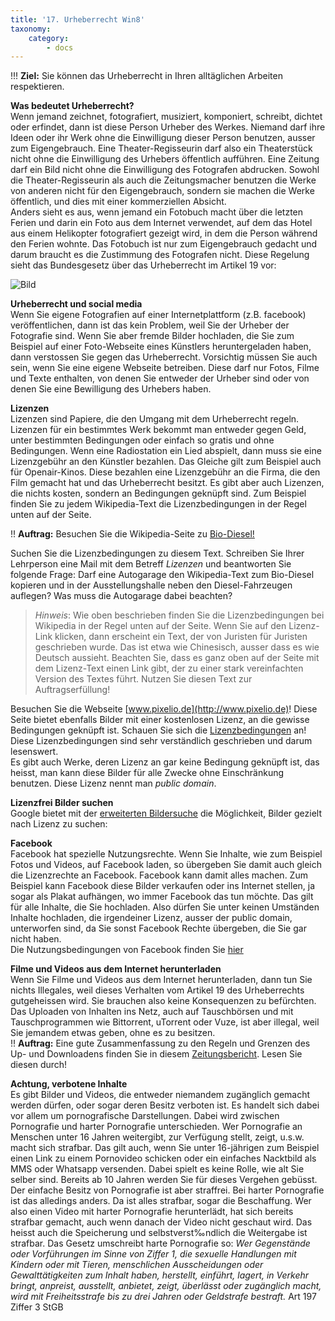 ```yaml
---
title: '17. Urheberrecht Win8'
taxonomy:
    category:
        - docs
---
```


!!! **Ziel:** Sie können das Urheberrecht in Ihren alltäglichen Arbeiten respektieren.

**Was bedeutet Urheberrecht?**<br>
Wenn jemand zeichnet, fotografiert, musiziert, komponiert, schreibt, dichtet oder erfindet, dann ist diese Person Urheber des Werkes. Niemand darf ihre Ideen oder ihr Werk ohne die Einwilligung dieser Person benutzen, ausser zum Eigengebrauch. Eine Theater-Regisseurin darf also ein Theaterstück nicht ohne die Einwilligung des Urhebers öffentlich aufführen. Eine Zeitung darf ein Bild nicht ohne die Einwilligung des Fotografen abdrucken. Sowohl die Theater-Regisseurin als auch die Zeitungsmacher benutzen die Werke von anderen nicht für den Eigengebrauch, sondern sie machen die Werke öffentlich, und dies mit einer kommerziellen Absicht.<br>
Anders sieht es aus, wenn jemand ein Fotobuch macht über die letzten Ferien und darin ein Foto aus dem Internet verwendet, auf dem das Hotel aus einem Helikopter fotografiert gezeigt wird, in dem die Person während den Ferien wohnte. Das Fotobuch ist nur zum Eigengebrauch gedacht und darum braucht es die Zustimmung des Fotografen nicht. Diese Regelung sieht das Bundesgesetz über das Urheberrecht im Artikel 19 vor: <br>

![Bild](http://tacamo.ch/byod/resources/35.jpg)

**Urheberrecht und social media**<br>
Wenn Sie eigene Fotografien auf einer Internetplattform (z.B. facebook) veröffentlichen, dann ist das kein Problem, weil Sie der Urheber der Fotografie sind. Wenn Sie aber fremde Bilder hochladen, die Sie zum Beispiel auf einer Foto-Webseite eines Künstlers heruntergeladen haben, dann verstossen Sie gegen das Urheberrecht. Vorsichtig müssen Sie auch sein, wenn Sie eine eigene Webseite betreiben. Diese darf nur Fotos, Filme und Texte enthalten, von denen Sie entweder der Urheber sind oder von denen Sie eine Bewilligung des Urhebers haben.<br>

**Lizenzen**<br>
Lizenzen sind Papiere, die den Umgang mit dem Urheberrecht regeln. Lizenzen für ein bestimmtes Werk bekommt man entweder gegen Geld, unter bestimmten Bedingungen oder einfach so gratis und ohne Bedingungen. Wenn eine Radiostation ein Lied abspielt, dann muss sie eine Lizenzgebühr an den Künstler bezahlen. Das Gleiche gilt zum Beispiel auch für Openair-Kinos. Diese bezahlen eine Lizenzgebühr an die Firma, die den Film gemacht hat und das Urheberrecht besitzt.
Es gibt aber auch Lizenzen, die nichts kosten, sondern an Bedingungen geknüpft sind. Zum Beispiel finden Sie zu jedem Wikipedia-Text die Lizenzbedingungen in der Regel unten auf der Seite. <br>

!! **Auftrag:** Besuchen Sie die Wikipedia-Seite zu [Bio-Diesel!](http://de.wikipedia.org/wiki/Biodiesel)

Suchen Sie die Lizenzbedingungen zu diesem Text. Schreiben Sie Ihrer Lehrperson eine Mail mit dem Betreff *Lizenzen* und beantworten Sie folgende Frage: Darf eine Autogarage den Wikipedia-Text zum Bio-Diesel kopieren und in der Ausstellungshalle neben den Diesel-Fahrzeugen auflegen? Was muss die Autogarage dabei beachten?<br>
>*Hinweis*: Wie oben beschrieben finden Sie die Lizenzbedingungen bei Wikipedia in der Regel unten auf der Seite. Wenn Sie auf den Lizenz-Link klicken, dann erscheint ein Text, der von Juristen für Juristen geschrieben wurde. Das ist etwa wie Chinesisch, ausser dass es wie Deutsch aussieht. Beachten Sie, dass es ganz oben auf der Seite mit dem Lizenz-Text einen Link gibt, der zu einer stark vereinfachten Version des Textes führt. Nutzen Sie diesen Text zur Auftragserfüllung!<br>

Besuchen Sie die Webseite [www.pixelio.de](http://www.pixelio.de)! Diese Seite bietet ebenfalls Bilder mit einer kostenlosen Lizenz, an die gewisse Bedingungen geknüpft ist. Schauen Sie sich die  [Lizenzbedingungen](http://hilfe.pixelio.de/index.php?action=artikel&cat=8&id=81&artlang=de) an! Diese Lizenzbedingungen sind sehr verständlich geschrieben und darum lesenswert.<br>
Es gibt auch Werke, deren Lizenz an gar keine Bedingung geknüpft ist, das heisst, man kann diese Bilder für alle Zwecke ohne Einschränkung benutzen. Diese Lizenz nennt man *public domain*.<br>

**Lizenzfrei Bilder suchen**<br>
Google bietet mit der [erweiterten Bildersuche](https://www.google.ch/advanced_image_search?q=bilder&biw=1544&bih=1287&tbm=isch&hl=de|) die Möglichkeit, Bilder gezielt nach Lizenz zu suchen: <br>

**Facebook**<br>
Facebook hat spezielle Nutzungsrechte. Wenn Sie Inhalte, wie zum Beispiel Fotos und Videos, auf Facebook laden, so übergeben Sie damit auch gleich die Lizenzrechte an Facebook. Facebook kann damit alles machen. Zum Beispiel kann Facebook diese Bilder verkaufen oder ins Internet stellen, ja sogar als Plakat aufhängen, wo immer Facebook das tun möchte. Das gilt für alle Inhalte, die Sie hochladen. Also dürfen Sie unter keinen Umständen Inhalte hochladen, die irgendeiner Lizenz, ausser der public domain, unterworfen sind, da Sie sonst Facebook Rechte übergeben, die Sie gar nicht haben.<br>
Die Nutzungsbedingungen von Facebook finden Sie [hier](https://www.facebook.com/legal/terms?locale=de_DE)<br>

**Filme und Videos aus dem Internet herunterladen**<br>
Wenn Sie Filme und Videos aus dem Internet herunterladen, dann tun Sie nichts Illegales, weil dieses Verhalten vom Artikel 19 des Urheberrechts gutgeheissen wird. Sie brauchen also keine Konsequenzen zu befürchten. Das Uploaden von Inhalten ins Netz, auch auf Tauschbörsen und mit Tauschprogrammen wie Bittorrent, uTorrent oder Vuze, ist aber illegal, weil Sie jemandem etwas geben, ohne es zu besitzen.<br>
!! **Auftrag:** Eine gute Zusammenfassung zu den Regeln und Grenzen des Up- und Downloadens finden Sie in diesem [Zeitungsbericht](http://www.20min.ch/community/stories/story/19984742). Lesen Sie diesen durch! <br>

**Achtung, verbotene Inhalte**<br>
Es gibt Bilder und Videos, die entweder niemandem zugänglich gemacht werden dürfen, oder sogar deren Besitz verboten ist. Es handelt sich dabei vor allem um pornografische Darstellungen. Dabei wird zwischen Pornografie und harter Pornografie unterschieden. Wer Pornografie an Menschen unter 16 Jahren weitergibt, zur Verfügung stellt, zeigt, u.s.w. macht sich strafbar. Das gilt auch, wenn Sie unter 16-jährigen  zum Beispiel einen Link zu einem Pornovideo schicken oder ein einfaches Nacktbild als MMS oder Whatsapp versenden. Dabei spielt es keine Rolle, wie alt Sie selber sind. Bereits ab 10 Jahren werden Sie für dieses Vergehen gebüsst. Der einfache Besitz von Pornografie ist aber straffrei.
Bei harter Pornografie ist das alledings anders. Da ist alles strafbar, sogar die Beschaffung. Wer also einen Video mit harter Pornografie herunterlädt, hat sich bereits strafbar gemacht, auch wenn danach der Video nicht geschaut wird. Das heisst auch die Speicherung und selbstverst‰ndlich die Weitergabe ist strafbar.
Das Gesetz umschreibt harte Pornografie so: *Wer Gegenstände oder Vorführungen im Sinne von Ziffer 1, die sexuelle Handlungen mit Kindern oder mit Tieren, menschlichen Ausscheidungen oder Gewalttätigkeiten zum Inhalt haben, herstellt, einführt, lagert, in Verkehr bringt, anpreist, ausstellt, anbietet, zeigt, überlässt oder zugänglich macht, wird mit Freiheitsstrafe bis zu drei Jahren oder Geldstrafe bestraft.* Art 197 Ziffer 3 StGB





